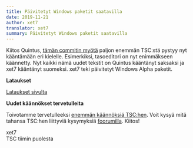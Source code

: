 ```yaml
---
title: Päivitetyt Windows paketit saatavilla
date: 2019-11-21
author: xet7
translator: xet7
summary: Päivitetyt Windows paketit saatavilla
---
```


Kiitos Quintus, [tämän commitin myötä][1] paljon enemmän TSC:stä pystyy nyt kääntämään
eri kielelle. Esimerkiksi, tasoeditori on nyt enimmäkseen käännetty. Nyt kaikki nämä
uudet tekstit on Quintus kääntänyt saksaksi ja xet7 kääntänyt suomeksi. xet7
teki päivitetyt Windows Alpha paketit.

**Lataukset**

[Lataukset sivulta][2]

**Uudet käännökset tervetulleita**

Toivotamme tervetulleeksi [enemmän käännöksiä TSC:hen][3]. Voit kysyä mitä tahansa TSC:hen
liittyviä kysymyksiä [foorumilla][4]. Kiitos!

[1]: https://github.com/Secretchronicles/TSC/commit/838c72398e4e3e69cfd94d9fa9d7fd6e127f5bc1
[2]: /en/download/#development-version
[3]: https://github.com/Secretchronicles/TSC/blob/devel/tsc/docs/pages/translating.md
[4]: https://lists.secretchronicles.org/hyperkitty/list/tsc-devel@lists.secretchronicles.org/

xet7<br />
TSC tiimin puolesta
